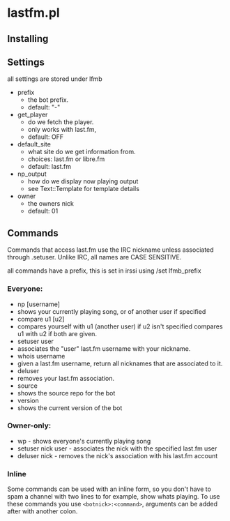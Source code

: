 # lastfm.pl



## Installing


## Settings
all settings are stored under lfmb

 - prefix
   - the bot prefix. 
   - default: "-"
 - get_player
   - do we fetch the player. 
   - only works with last.fm, 
   - default: OFF
 - default_site 
   - what site do we get information from. 
   - choices: last.fm or libre.fm
   - default: last.fm
 - np_output 
   - how do we display now playing output
   - see Text::Template for template details
 - owner  
   - the owners nick
   - default: 01 

## Commands 

Commands that access last.fm use the IRC nickname unless associated through .setuser.
Unlike IRC, all names are CASE SENSITIVE.

all commands have a prefix, this is set in irssi using /set lfmb_prefix <prefix>

### Everyone:
  - np [username]     
   - shows your currently playing song, or of another user if specified
  - compare u1 [u2]
   - compares yourself with u1 (another user) if u2 isn't specified compares u1 with u2 if both are given.
  - setuser user
   - associates the "user" last.fm username with your nickname.
  - whois username
   - given a last.fm username, return all nicknames that are associated to it.
  - deluser
   - removes your last.fm association.
  - source 
   - shows the source repo for the bot
  - version
   - shows the current version of the bot 

### Owner-only:
 - wp                - shows everyone's currently playing song
 - setuser nick user - associates the nick with the specified last.fm user
 - deluser nick      - removes the nick's association with his last.fm account

### Inline
 
 Some commands can be used with an inline form, so 
 you don't have to spam a channel with two lines to for example, show whats playing.
 To use these commands you use `<botnick>:<command>`, arguments can be added after 
 with another colon. 

